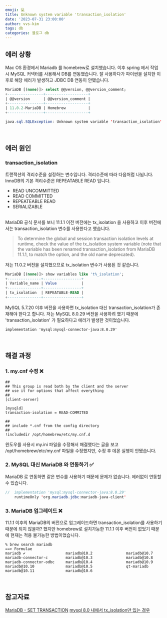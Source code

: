 ```yaml
---
emoji: 💻
title: Unknown system variable 'transaction_isolation'
date: '2023-07-31 23:00:00'
author: vvs-kim
tags: db
categories: 블로그 db
---
```


## 에러 상황

Mac OS 환경에서 Mariadb 를 homebrew로 설치했습니다. 이후 spring 에서 작업 시 MySQL 커넥터를 사용해서 DB를 연동했습니다. 잘 사용하다가 파이썬을 설치한 이후로 해당 에러가 발생하고 JDBC DB 연동이 안됐습니다.

```sql
MariaDB [(none)]> select @@version, @@version_comment;
+----------------+-------------------+
| @@version      | @@version_comment |
+----------------+-------------------+
| 11.0.2-MariaDB | Homebrew          |
+----------------+-------------------+
```

```java
java.sql.SQLException: Unknown system variable 'transaction_isolation'
```

<br />

## 에러 원인

### transaction_isolation

트랜잭션의 격리수준을 설정하는 변수입니다. 격리수준에 따라 다음처럼 나뉩니다. InnoDB의 기본 격리수준은 REPEATABLE READ 입니다.

- READ UNCOMMITTED
- READ COMMITTED
- REPEATEABLE READ
- SERIALIZABLE

<br />
MariaDB 공식 문서를 보니 11.1.1 이전 버전에는 tx_isolation 을 사용하고 이후 버전에서는 transaction_isolation 변수를 사용한다고 했습니다.

> To determine the global and session transaction isolation levels at runtime, check the value of the tx_isolation system variable (note that the variable has been renamed transaction_isolation from MariaDB 11.1.1, to match the option, and the old name deprecated).

저는 11.0.2 버전을 설치했으므로 tx_isolation 변수가 사용된 것 같습니다.

```sql
MariaDB [(none)]> show variables like 't%_isolation';
+---------------+-----------------+
| Variable_name | Value           |
+---------------+-----------------+
| tx_isolation  | REPEATABLE-READ |
+---------------+-----------------+
```

MySQL 5.7.20 이후 버전을 사용하면 tx_isolation 대신 transaction_isolation가 존재해야 한다고 합니다. 저는 MySQL 8.0.29 버전을 사용하려 했기 때문에 'transaction_isolation' 가 필요하다고 에러가 발생한 것이었습니다.

```
implementation 'mysql:mysql-connector-java:8.0.29'
```

<br />

## 해결 과정

### 1. my.cnf 수정 ❌

```
##
## This group is read both by the client and the server
## use it for options that affect everything
##
[client-server]

[mysqld]
transaction-isolation = READ-COMMITED

##
## include *.cnf from the config directory
##
!includedir /opt/homebrew/etc/my.cnf.d
```

윈도우를 사용시 my.ini 파일을 수정해서 해결했다는 글을 보고 /opt/homebrew/etc/my.cnf 파일을 수정했지만, 수정 후 데몬 실행이 안됐습니다.

### 2. MySQL 대신 MariaDB 와 연동하기 ✅

MariaDB 로 연동하면 같은 변수를 사용하기 때문에 문제가 없습니다. 에러없이 연동할 수 있습니다.

```java
//	implementation 'mysql:mysql-connector-java:8.0.29'
	runtimeOnly 'org.mariadb.jdbc:mariadb-java-client'
```

### 3. MariaDB 업그레이드 ❌

11.1.1 이후의 MariaDB의 버전으로 업그레이드하면 transaction_isolation를 사용하기 때문에 되지 않을까? 했지만 homebrew로 설치가능한 11.1.1 이후 버전이 없었기 때문에 현재는 적용 불가능한 방법이었습니다.

```
% brew search mariadb
==> Formulae
mariadb ✔                  mariadb@10.2               mariadb@10.7
mariadb-connector-c        mariadb@10.3               mariadb@10.8
mariadb-connector-odbc     mariadb@10.4               mariadb@10.9
mariadb@10.10              mariadb@10.5               qt-mariadb
mariadb@10.11              mariadb@10.6
```

<br />

## 참고자료

[MariaDB - SET TRANSACTION](https://mariadb.com/kb/en/set-transaction/)
[mysql 8.0 내에서 tx_isolation만 있는 경우](https://trustyou.tistory.com/338)

```toc

```
